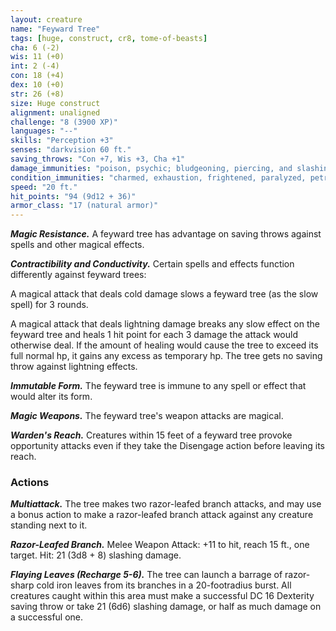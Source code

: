 ```yaml
---
layout: creature
name: "Feyward Tree"
tags: [huge, construct, cr8, tome-of-beasts]
cha: 6 (-2)
wis: 11 (+0)
int: 2 (-4)
con: 18 (+4)
dex: 10 (+0)
str: 26 (+8)
size: Huge construct
alignment: unaligned
challenge: "8 (3900 XP)"
languages: "--"
skills: "Perception +3"
senses: "darkvision 60 ft."
saving_throws: "Con +7, Wis +3, Cha +1"
damage_immunities: "poison, psychic; bludgeoning, piercing, and slashing from nonmagical weapons that aren't adamantine"
condition_immunities: "charmed, exhaustion, frightened, paralyzed, petrified, poisoned"
speed: "20 ft."
hit_points: "94 (9d12 + 36)"
armor_class: "17 (natural armor)"
---
```


***Magic Resistance.*** A feyward tree has advantage on saving throws against spells and other magical effects.

***Contractibility and Conductivity.*** Certain spells and effects function differently against feyward trees:

A magical attack that deals cold damage slows a feyward tree (as the slow spell) for 3 rounds.

A magical attack that deals lightning damage breaks any slow effect on the feyward tree and heals 1 hit point for each 3 damage the attack would otherwise deal. If the amount of healing would cause the tree to exceed its full normal hp, it gains any excess as temporary hp. The tree gets no saving throw against lightning effects.

***Immutable Form.*** The feyward tree is immune to any spell or effect that would alter its form.

***Magic Weapons.*** The feyward tree's weapon attacks are magical.

***Warden's Reach.*** Creatures within 15 feet of a feyward tree provoke opportunity attacks even if they take the Disengage action before leaving its reach.

### Actions

***Multiattack.*** The tree makes two razor-leafed branch attacks, and may use a bonus action to make a razor-leafed branch attack against any creature standing next to it.

***Razor-Leafed Branch.*** Melee Weapon Attack: +11 to hit, reach 15 ft., one target. Hit: 21 (3d8 + 8) slashing damage.

***Flaying Leaves (Recharge 5-6).*** The tree can launch a barrage of razor-sharp cold iron leaves from its branches in a 20-footradius burst. All creatures caught within this area must make a successful DC 16 Dexterity saving throw or take 21 (6d6) slashing damage, or half as much damage on a successful one.

